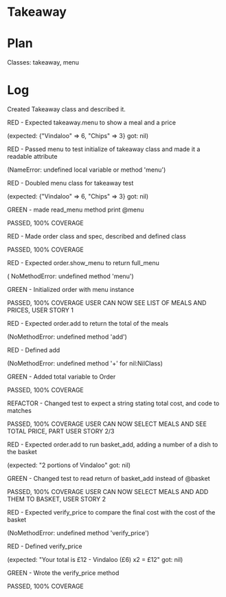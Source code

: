 # Takeaway

# Plan

Classes: takeaway, menu

# Log

Created Takeaway class and described it.

RED - Expected takeaway.menu to show a meal and a price

(expected: {"Vindaloo" => 6, "Chips" => 3}
            got: nil)

RED - Passed menu to test initialize of takeaway class and made it a readable attribute

(NameError:
       undefined local variable or method 'menu')

RED - Doubled menu class for takeaway test

(expected: {"Vindaloo" => 6, "Chips" => 3}
            got: nil)

GREEN - made read_menu method print @menu

PASSED, 100% COVERAGE


RED - Made order class and spec, described and defined class

PASSED, 100% COVERAGE

RED - Expected order.show_menu to return full_menu

( NoMethodError:
       undefined method 'menu')

GREEN - Initialized order with menu instance

PASSED, 100% COVERAGE
USER CAN NOW SEE LIST OF MEALS AND PRICES, USER STORY 1

RED - Expected order.add to return the total of the meals

(NoMethodError:
       undefined method 'add')

RED - Defined add

(NoMethodError:
       undefined method '+' for nil:NilClass)

GREEN - Added total variable to Order

PASSED, 100% COVERAGE

REFACTOR - Changed test to expect a string stating total cost, and code to matches

PASSED, 100% COVERAGE
USER CAN NOW SELECT MEALS AND SEE TOTAL PRICE, PART USER STORY 2/3

RED - Expected order.add to run basket_add, adding a number of a dish to the basket

(expected: "2 portions of Vindaloo"
            got: nil)

GREEN - Changed test to read return of basket_add instead of @basket

PASSED, 100% COVERAGE
USER CAN NOW SELECT MEALS AND ADD THEM TO BASKET, USER STORY 2

RED - Expected verify_price to compare the final cost with the cost of the basket

(NoMethodError:
       undefined method 'verify_price')

RED - Defined verify_price

(expected: "Your total is £12 - Vindaloo (£6) x2 = £12"
            got: nil)

GREEN - Wrote the verify_price method

PASSED, 100% COVERAGE
